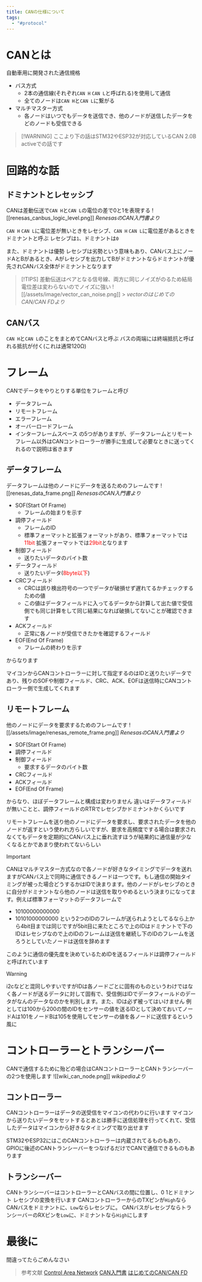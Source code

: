 ```yaml
---
title: CANの仕様について
tags:
  - "#protocol"
---
```


# CANとは

自動車用に開発された通信規格

- バス方式
  - 2本の通信線(それぞれ`CAN H` `CAN L`と呼ばれる)を使用して通信
  - 全てのノードは`CAN H`と`CAN L`に繋がる
- マルチマスター方式
  - 各ノードはいつでもデータを送信でき、他のノードが送信したデータをどのノードも受信できる

> [!WARNING] ここより下の話はSTM32やESP32が対応しているCAN 2.0B activeでの話です

# 回路的な話

## ドミナントとレセッシブ

CANは差動伝送で`CAN H`と`CAN L`の電位の差で0と1を表現する
![[renesas_canbus_logic_level.png]]
_RenesasのCAN入門書より_

`CAN H` `CAN L`に電位差が無いときをレセシブ、`CAN H` `CAN L`に電位差があるときをドミナントと呼ぶ
レセシブは`1`、ドミナントは`0`

また、ドミナントは優勢 レセシブは劣勢という意味もあり、CANバス上にノードAとBがあるとき、Aがレセシブを出力してBがドミナントならドミナントが優先されCANバス全体がドミナントとなります

> [!TIPS]
> 差動伝送はペアとなる信号線、両方に同じノイズがのるため結局電位差は変わらないのでノイズに強い
> ![[/assets/image/vector_can_noise.png]] > _vectorのはじめてのCAN/CAN FDより_

## CANバス

`CAN H`と`CAN L`のことをまとめてCANバスと呼ぶ
バスの両端には終端抵抗と呼ばれる抵抗が付く(これは通常120Ω)

# フレーム

CANでデータをやりとりする単位をフレームと呼び

- データフレーム
- リモートフレーム
- エラーフレーム
- オーバーロードフレーム
- インターフレームスペース
  の5つがありますが、データフレームとリモートフレーム以外はCANコントローラーが勝手に生成して必要なときに送ってくれるので説明は省きます

## データフレーム

データフレームは他のノードにデータを送るためのフレームです
![[renesas_data_frame.png]]
_RenesasのCAN入門書より_

- SOF(Start Of Frame)
  - フレームの始まりを示す
- 調停フィールド
  - フレームのID
  - 標準フォーマットと拡張フォーマットがあり、標準フォーマットでは<span style="color: red;">11bit</span> 拡張フォーマットでは<span style="color: red;">29bit</span>となります
- 制御フィールド
  - 送りたいデータのバイト数
- データフィールド
  - 送りたいデータ(<span style="color: red;">8byte以下</span>)
- CRCフィールド
  - CRCは誤り検出符号の一つでデータが破損せず遅れてるかチェックするための値
  - この値はデータフィールドに入ってるデータから計算して出た値で受信側でも同じ計算をして同じ結果になれば破損してないことが確認できます
- ACKフィールド
  - 正常に各ノードが受信できたかを確認するフィールド
- EOF(End Of Frame)
  - フレームの終わりを示す

からなります

マイコンからCANコントローラーに対して指定するのはIDと送りたいデータであり、残りのSOFや制御フィールド、CRC、ACK、EOFは送信時にCANコントローラー側で生成してくれます

## リモートフレーム

他のノードにデータを要求するためのフレームです
![[/assets/image/renesas_remote_frame.png]]
_RenesasのCAN入門書より_

- SOF(Start Of Frame)
- 調停フィールド
- 制御フィールド
  - 要求するデータのバイト数
- CRCフィールド
- ACKフィールド
- EOF(End Of Frame)

からなり、ほぼデータフレームと構成は変わりません
違いはデータフィールドが無いことと、調停フィールドのRTRでレセシブかドミナントかくらいです

リモートフレームを送り他のノードにデータを要求し、要求されたデータを他のノードが返すという使われ方らしいですが、要求を高頻度でする場合は要求されなくてもデータを定期的にCANバス上に垂れ流すほうが結果的に通信量が少なくなるとかであまり使われてないらしい

> [!IMPORTANT]
> CANはマルチマスター方式なので各ノードが好きなタイミングでデータを送れますがCANバス上で同時に通信できるノードは一つです。もし通信の開始タイミングが被った場合どうするかはIDで決まります。他のノードがレセシブのときに自分がドミナントなら他のノードは送信を取りやめるという決まりになってます。例えば標準フォーマットのデータフレームで
>
> - 10100000000000
> - 10101000000000
>   という2つのIDのフレームが送られようとしてるなら上から4bit目までは同じですが5bit目に来たところで上のIDはドミナントで下のIDはレセシブなので上のIDのフレームは送信を継続し下のIDのフレームを送ろうとしていたノードは送信を辞めます
>
> このように通信の優先度を決めているためIDを送るフィールドは調停フィールドと呼ばれています

> [!WARNING]
> i2cなどと混同しやすいですがIDは各ノードごとに固有のものというわけではなく各ノードが送るデータに対して固有で、受信側はIDでデータフィールドのデータがなんのデータなのかを判別します。また、IDは必ず被ってはいけません
> 例としては100から200の間のIDをセンサーの値を送るIDとして決めておいてノードAは101をノードBは105を使用してセンサーの値を各ノードに送信するという風に

# コントローラーとトランシーバー

CANで通信するために殆どの場合はCANコントローラーとCANトランシーバーの2つを使用します
![[wiki_can_node.png]]
_wikipediaより_

## コントローラー

CANコントローラーはデータの送受信をマイコンの代わりに行います
マイコンから送りたいデータをセットするとあとは勝手に送信処理を行ってくれて、受信したデータはマイコンから好きなタイミングで取り出せます

STM32やESP32にはこのCANコントローラーは内蔵されてるものもあり、GPIOに後述のCANトランシーバーをつなげるだけでCANで通信できるものもあります

## トランシーバー

CANトランシーバーはコントローラーとCANバスの間に位置し、0 1とドミナント レセシブの変換を行います
CANコントローラーからのTXピンが`High`ならCANバスをドミナントに、`Low`ならレセシブに。
CANバスがレセシブならトランシーバーのRXピンを`Low`に、ドミナントなら`High`にします

# 最後に

間違ってたらごめんなさい

> 参考文献
> [Control Area Network](https://ja.wikipedia.org/wiki/Controller_Area_Network)
> [CAN入門書](/assets/pdf/RJJ05B0937-0100.pdf)
> [はじめてのCAN/CAN FD](https://cdn.vector.com/cms/content/know-how/VJ/PDF/For_Beginners_CAN_CANFD.pdf)

